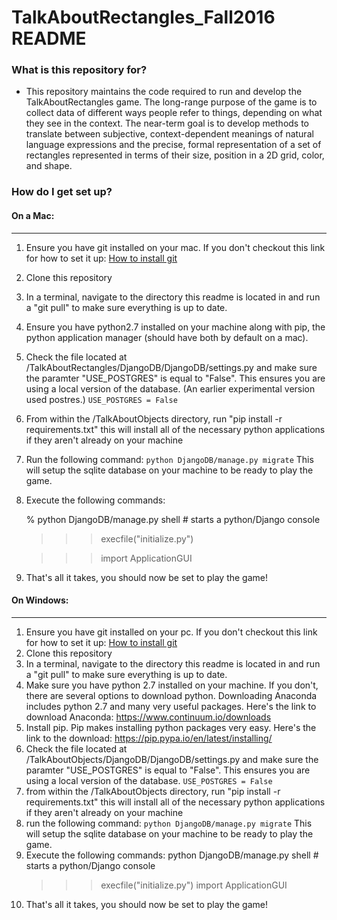 # TalkAboutRectangles_Fall2016 README #

### What is this repository for? ###

* This repository maintains the code required to run and develop the TalkAboutRectangles game. The long-range purpose of the game is to collect data of different ways people refer to things, depending on what they see in the context. The near-term goal is to develop methods to translate between subjective, context-dependent meanings of natural language expressions and the precise, formal representation of a set of rectangles represented in terms of their size, position in a 2D grid, color, and shape.

### How do I get set up? ###

#### On a Mac: ####
----------------------
1. Ensure you have git installed on your mac. If you don't checkout this link for how to set it up: [How to install git](https://git-scm.com/book/en/v2/Getting-Started-Installing-Git)
2. Clone this repository
3. In a terminal, navigate to the directory this readme is located in and run a "git pull" to make sure everything is up to date.
4. Ensure you have python2.7 installed on your machine along with pip, the python application manager (should have both by default on a mac).
5. Check the file located at /TalkAboutRectangles/DjangoDB/DjangoDB/settings.py and make sure the paramter "USE_POSTGRES" is equal to "False". This ensures you are using a local version of the database. (An earlier experimental version used postres.)
```USE_POSTGRES = False```
6. From within the /TalkAboutObjects directory, run "pip install -r requirements.txt" this will install all of the necessary python applications if they aren't already on your machine
7. Run the following command:
```python DjangoDB/manage.py migrate```
This will setup the sqlite database on your machine to be ready to play the game.
8. Execute the following commands:

   % python DjangoDB/manage.py shell       # starts a python/Django console
   
   >>> execfile("initialize.py")
   
   >>> import ApplicationGUI
   
9. That's all it takes, you should now be set to play the game!

#### On Windows: ####
-------------------------
1. Ensure you have git installed on your pc. If you don't checkout this link for how to set it up: [How to install git](https://git-scm.com/book/en/v2/Getting-Started-Installing-Git)
2. Clone this repository
3. In a terminal, navigate to the directory this readme is located in and run a "git pull" to make sure everything is up to date.
4. Make sure you have python 2.7 installed on your machine. If you don't, there are several options to download python. Downloading Anaconda includes python 2.7 and many very useful
packages. Here's the link to download Anaconda: https://www.continuum.io/downloads
5. Install pip. Pip makes installing python packages very easy. Here's the link to the download: https://pip.pypa.io/en/latest/installing/
6. Check the file located at /TalkAboutObjects/DjangoDB/DjangoDB/settings.py and make sure the paramter "USE_POSTGRES" is equal to "False". This ensures you are using a local version of the database.
```USE_POSTGRES = False```
7. from within the /TalkAboutObjects directory, run "pip install -r requirements.txt" this will install all of the necessary python applications if they aren't already on your machine
8. run the following command:
```python DjangoDB/manage.py migrate```
This will setup the sqlite database on your machine to be ready to play the game.
9. Execute the following commands:
   python DjangoDB/manage.py shell       # starts a python/Django console
   >>> execfile("initialize.py")
   >>> import ApplicationGUI
10. That's all it takes, you should now be set to play the game!
